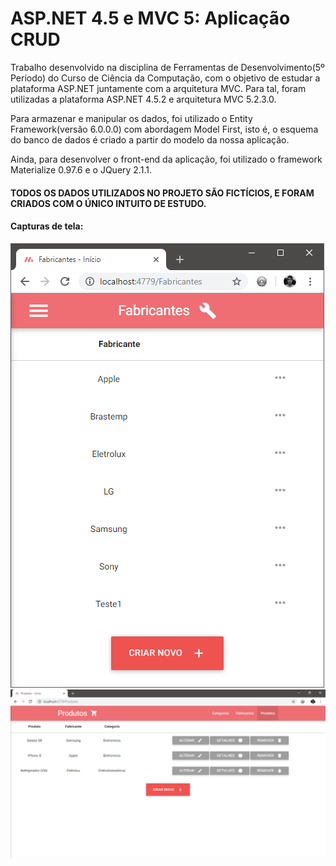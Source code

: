# ASP.NET 4.5 e MVC 5: Aplicação CRUD
  
  Trabalho desenvolvido na disciplina de Ferramentas de Desenvolvimento(5º Período) do Curso de Ciência da Computação, com o objetivo de estudar a plataforma ASP.NET juntamente com a arquitetura MVC. Para tal, foram utilizadas a plataforma ASP.NET 4.5.2 e arquitetura MVC 5.2.3.0. 
  
  Para armazenar e manipular os dados, foi utilizado o Entity Framework(versão 6.0.0.0) com abordagem Model First, isto é, o esquema do banco de dados é criado a partir do modelo da nossa aplicação. 
  
  Ainda, para desenvolver o front-end da aplicação, foi utilizado o framework Materialize 0.97.6 e o JQuery 2.1.1.
  
  
#### TODOS OS DADOS UTILIZADOS NO PROJETO SÃO FICTÍCIOS, E FORAM CRIADOS COM O ÚNICO INTUITO DE ESTUDO. 
    
#### Capturas de tela:

![Captura de tela](screenshots/captura_inicio.png)
![Captura de tela](screenshots/captura_inicio2.png)
 
